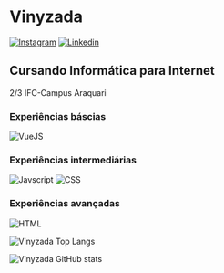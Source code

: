 # Vinyzada
[![Instagram](https://img.shields.io/badge/Instagram-E4405F?style=for-the-badge&logo=instagram&logoColor=white)](https://www.instagram.com/vinyzada_/)
[![Linkedin](    https://img.shields.io/badge/LinkedIn-0077B5?style=for-the-badge&logo=linkedin&logoColor=white)](https://www.linkedin.com/in/vinicius-gabryel-pereira-b3225b29a/)

## Cursando Informática para Internet
2/3 IFC-Campus Araquari

### Experiências báscias

![VueJS](https://img.shields.io/badge/Vue.js-35495E?style=for-the-badge&logo=vue.js&logoColor=4FC08D)

### Experiências intermediárias

![Javscript](https://img.shields.io/badge/JavaScript-White?style=for-the-badge&logo=javascript&logoColor=white)
![CSS](https://img.shields.io/badge/CSS-239120?&style=for-the-badge&logo=css3&logoColor=white)

### Experiências avançadas

![HTML](https://img.shields.io/badge/HTML-239120?style=for-the-badge&logo=html5&logoColor=white)

![Vinyzada Top Langs](https://github-readme-stats.vercel.app/api/top-langs/?username=vinyzada&layout=compact)

![Vinyzada GitHub stats](https://github-readme-stats.vercel.app/api?username=vinyzada&show_icons=true&theme=radical)
